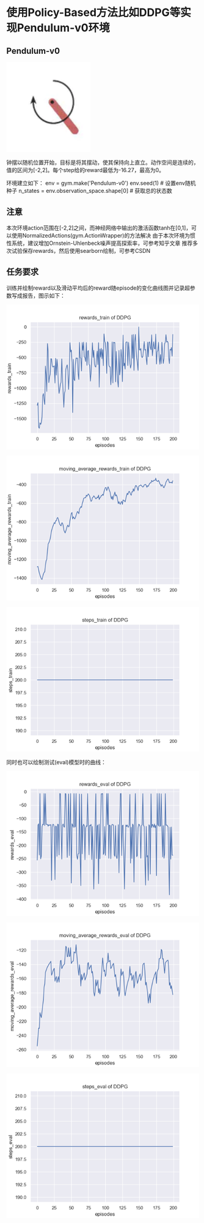 # 使用Policy-Based方法比如DDPG等实现Pendulum-v0环境

## Pendulum-v0

![](https://github.com/Herrhub/Deep-Reinforcement-Learning/blob/main/Project3/image-20200820174814084.png)

钟摆以随机位置开始，目标是将其摆动，使其保持向上直立。动作空间是连续的，值的区间为[-2,2]。每个step给的reward最低为-16.27，最高为0。

环境建立如下：
  env = gym.make('Pendulum-v0') 
  env.seed(1) # 设置env随机种子
  n_states = env.observation_space.shape[0] # 获取总的状态数
  
## 注意
  本次环境action范围在[-2,2]之间，而神经网络中输出的激活函数tanh在[0,1]，可以使用NormalizedActions(gym.ActionWrapper)的方法解决
  由于本次环境为惯性系统，建议增加Ornstein-Uhlenbeck噪声提高探索率，可参考知乎文章
  推荐多次试验保存rewards，然后使用searborn绘制，可参考CSDN
  
## 任务要求
训练并绘制reward以及滑动平均后的reward随episode的变化曲线图并记录超参数写成报告，图示如下：

![](https://github.com/Herrhub/Deep-Reinforcement-Learning/blob/main/Project3/rewards_train.png)

![](https://github.com/Herrhub/Deep-Reinforcement-Learning/blob/main/Project3/moving_average_rewards_train.png)

![](https://github.com/Herrhub/Deep-Reinforcement-Learning/blob/main/Project3/steps_train.png)


同时也可以绘制测试(eval)模型时的曲线：


![](https://github.com/Herrhub/Deep-Reinforcement-Learning/blob/main/Project3/rewards_eval.png)

![](https://github.com/Herrhub/Deep-Reinforcement-Learning/blob/main/Project3/moving_average_rewards_eval.png)

![](https://github.com/Herrhub/Deep-Reinforcement-Learning/blob/main/Project3/steps_eval.png)
